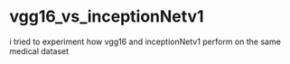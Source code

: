 # vgg16_vs_inceptionNetv1
i tried to experiment how vgg16 and inceptionNetv1 perform on the same medical dataset
